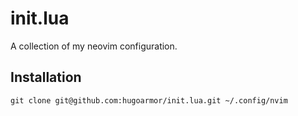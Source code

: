# init.lua
A collection of my neovim configuration.

## Installation
```
git clone git@github.com:hugoarmor/init.lua.git ~/.config/nvim
```
